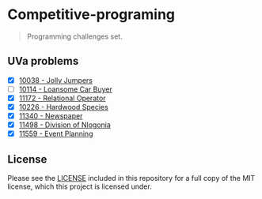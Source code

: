 # Competitive-programing

> Programming challenges set.

## UVa problems

- [x] [10038 - Jolly Jumpers](https://uva.onlinejudge.org/index.php?option=com_onlinejudge&Itemid=8&category=12&page=show_problem&problem=979)
- [ ] [10114 - Loansome Car Buyer](https://uva.onlinejudge.org/index.php?option=com_onlinejudge&Itemid=8&category=13&page=show_problem&problem=1055)
- [x] [11172 - Relational Operator](https://uva.onlinejudge.org/index.php?option=com_onlinejudge&Itemid=8&category=23&page=show_problem&problem=2113)
- [x] [10226 - Hardwood Species](https://uva.onlinejudge.org/index.php?option=com_onlinejudge&Itemid=8&category=14&page=show_problem&problem=1167)
- [x] [11340 - Newspaper](https://uva.onlinejudge.org/index.php?option=com_onlinejudge&Itemid=8&category=25&page=show_problem&problem=2315)
- [x] [11498 - Division of Nlogonia](https://uva.onlinejudge.org/index.php?option=com_onlinejudge&Itemid=8&category=26&page=show_problem&problem=2493)
- [x] [11559 - Event Planning](https://uva.onlinejudge.org/index.php?option=com_onlinejudge&Itemid=8&category=27&page=show_problem&problem=2595)

## License

Please see the [LICENSE](https://github.com/patriciaTel/Competitive-programing/blob/master/LICENSE) included in this repository for a full copy of the MIT license, which this project is licensed under.
